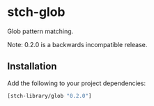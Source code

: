 # stch-glob

Glob pattern matching.

Note: 0.2.0 is a backwards incompatible release.

## Installation

Add the following to your project dependencies:

```clojure
[stch-library/glob "0.2.0"]
```
